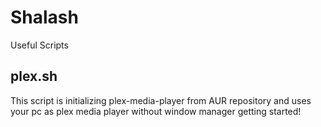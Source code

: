 # Shalash
Useful Scripts
## plex.sh
This script is initializing plex-media-player from AUR repository and uses your pc as plex media player without window manager getting started!
